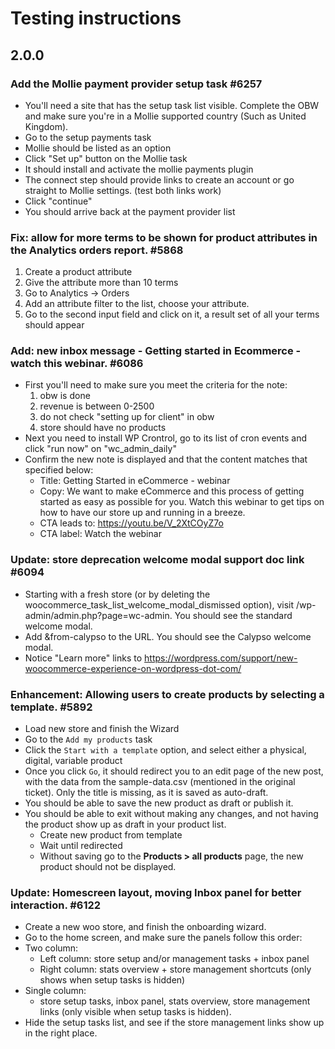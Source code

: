Testing instructions
====================

## 2.0.0

### Add the Mollie payment provider setup task #6257

- You'll need a site that has the setup task list visible. Complete the OBW and make sure you're in a Mollie supported country (Such as United Kingdom).
- Go to the setup payments task
- Mollie should be listed as an option
- Click "Set up" button on the Mollie task
- It should install and activate the mollie payments plugin
- The connect step should provide links to create an account or go straight to Mollie settings. (test both links work)
- Click "continue"
- You should arrive back at the payment provider list

### Fix: allow for more terms to be shown for product attributes in the Analytics orders report. #5868

1. Create a product attribute
2. Give the attribute more than 10 terms
3. Go to Analytics -> Orders
4. Add an attribute filter to the list, choose your attribute.
5. Go to the second input field and click on it, a result set of all your terms should appear

### Add: new inbox message - Getting started in Ecommerce - watch this webinar. #6086

- First you'll need to make sure you meet the criteria for the note:
    1. obw is done
    2. revenue is between 0-2500
    3. do not check "setting up for client" in obw
    4. store should have no products
- Next you need to install WP Crontrol, go to its list of cron events and click "run now" on "wc_admin_daily"
- Confirm the new note is displayed and that the content matches that specified below:
    - Title: Getting Started in eCommerce - webinar
    - Copy: We want to make eCommerce and this process of getting started as easy as possible for you. Watch this webinar to get tips on how to have our store up and running in a breeze.
    - CTA leads to: https://youtu.be/V_2XtCOyZ7o
    - CTA label: Watch the webinar

### Update: store deprecation welcome modal support doc link #6094

- Starting with a fresh store (or by deleting the woocommerce_task_list_welcome_modal_dismissed option), visit /wp-admin/admin.php?page=wc-admin. You should see the standard welcome modal.
- Add &from-calypso to the URL. You should see the Calypso welcome modal.
- Notice "Learn more" links to https://wordpress.com/support/new-woocommerce-experience-on-wordpress-dot-com/

### Enhancement: Allowing users to create products by selecting a template. #5892

- Load new store and finish the Wizard
- Go to the `Add my products` task
- Click the `Start with a template` option, and select either a physical, digital, variable product
- Once you click `Go`, it should redirect you to an edit page of the new post, with the data from the sample-data.csv (mentioned in the original ticket). Only the title is missing, as it is saved as auto-draft.
- You should be able to save the new product as draft or publish it.
- You should be able to exit without making any changes, and not having the product show up as draft in your product list. 
  - Create new product from template
  - Wait until redirected
  - Without saving go to the **Products > all products** page, the new product should not be displayed.

### Update: Homescreen layout, moving Inbox panel for better interaction. #6122

- Create a new woo store, and finish the onboarding wizard.
- Go to the home screen, and make sure the panels follow this order:
- Two column:
  - Left column: store setup and/or management tasks + inbox panel
  - Right column: stats overview + store management shortcuts (only shows when setup tasks is hidden)
- Single column:
  - store setup tasks, inbox panel, stats overview, store management links (only visible when setup tasks is hidden).
- Hide the setup tasks list, and see if the store management links show up in the right place.
